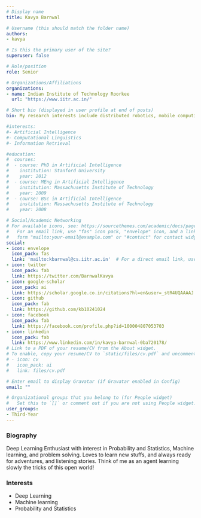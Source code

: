 ```yaml
---
# Display name
title: Kavya Barnwal

# Username (this should match the folder name)
authors:
- kavya

# Is this the primary user of the site?
superuser: false

# Role/position
role: Senior

# Organizations/Affiliations
organizations:
- name: Indian Institute of Technology Roorkee
  url: "https://www.iitr.ac.in/"

# Short bio (displayed in user profile at end of posts)
bio: My research interests include distributed robotics, mobile computing and programmable matter.

#interests:
#- Artificial Intelligence
#- Computational Linguistics
#- Information Retrieval

#education:
#  courses:
#  - course: PhD in Artificial Intelligence
#    institution: Stanford University
#    year: 2012
#  - course: MEng in Artificial Intelligence
#    institution: Massachusetts Institute of Technology
#    year: 2009
#  - course: BSc in Artificial Intelligence
#    institution: Massachusetts Institute of Technology
#    year: 2008

# Social/Academic Networking
# For available icons, see: https://sourcethemes.com/academic/docs/page-builder/#icons
#   For an email link, use "fas" icon pack, "envelope" icon, and a link in the
#   form "mailto:your-email@example.com" or "#contact" for contact widget.
social:
- icon: envelope
  icon_pack: fas
  link: 'mailto:kbarnwal@cs.iitr.ac.in'  # For a direct email link, use "mailto:test@example.org".
- icon: twitter
  icon_pack: fab
  link: https://twitter.com/BarnwalKavya
- icon: google-scholar
  icon_pack: ai
  link: https://scholar.google.co.in/citations?hl=en&user=_stR4UQAAAAJ
- icon: github
  icon_pack: fab
  link: https://github.com/kb10241024
- icon: facebook
  icon_pack: fab
  link: https://facebook.com/profile.php?id=100004807053703
- icon: linkedin
  icon_pack: fab
  link: https://www.linkedin.com/in/kavya-barnwal-0ba720178/
# Link to a PDF of your resume/CV from the About widget.
# To enable, copy your resume/CV to `static/files/cv.pdf` and uncomment the lines below.
# - icon: cv
#   icon_pack: ai
#   link: files/cv.pdf

# Enter email to display Gravatar (if Gravatar enabled in Config)
email: ""

# Organizational groups that you belong to (for People widget)
#   Set this to `[]` or comment out if you are not using People widget.
user_groups:
- Third-Year
---
```


### Biography

Deep Learning Enthusiast with interest in Probability and Statistics, Machine learning, and problem solving. Loves to learn new stuffs, and always ready for adventures, and listening stories. Think of me as an agent learning slowly the tricks of this open world!

### Interests

- Deep Learning
- Machine learning
- Probability and Statistics

